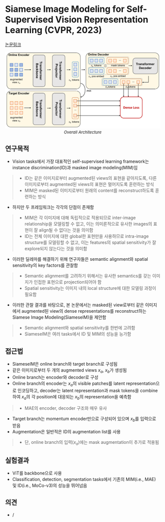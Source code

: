 # Siamese Image Modeling for Self-Supervised Vision Representation Learning (CVPR, 2023)

[논문링크](https://arxiv.org/abs/2206.01204)

<p align="center">
    <img width="600" alt='fig1' src="./img/05_26_01.png?raw=true"></br>
    <em><font size=2>Overall Architecture</font></em>
</p>

## 연구목적
- Vision tasks에서 가장 대표적인 self-supervised learning framework는 instance discrimination(ID)과 masked image modeling(MIM)임
> - ID는 같은 이미지로부터 augmented된 views의 표현을 같아지도록, 다른 이미지로부터 augmented된 views의 표현은 멀어지도록 훈련하는 방식
> - MIM은 masked된 이미지로부터 원래의 content를 reconstruct하도록 훈련하는 방식
- 하지만 두 프레임워크는 각각의 단점이 존재함
> - MIM은 각 이미지에 대해 독립적으로 적용되므로 inter-image relationship을 모델링할 수 없고, 이는 의미론적으로 유사한 images의 표현이 잘 align될 수 없다는 것을 의미함
> - ID는 전체 이미지에 대한 global한 표현만을 사용하므로 intra-image structure를 모델링할 수 없고, 이는 features의 spatial sensitivity가 잘 explore되지 않는다는 것을 의미함
- 이러한 딜레마를 해결하기 위해 연구자들은 semantic alignment와 spatial sensitivity의 key factors를 관찰함
> - Semantic alignment를 고려하기 위해서는 유사한 semantics를 갖는 이미지가 인접한 표현으로 projection되어야 함
> - Spatial sensitivity는 이미지 내의 local structure에 대한 모델링 과정이 필요함
- 이러한 관찰 결과를 바탕으로, 본 논문에서는 masked된 view로부터 같은 이미지에서 augmented된 view의 dense representations를 reconstruct하는 Siamese Image Modeling(SiameseIM)을 제안함
> - Semantic alignment와 spatial sensitivity를 한번에 고려함
> - SiameseIM은 여러 tasks에서 ID 및 MIM의 성능을 능가함

## 접근법
- SiameseIM은 online branch와 target branch로 구성됨
- 같은 이미지로부터 두 개의 augmented views $x_a$, $x_b$가 생성됨
- Online branch는 encoder와 decoder로 구성
- Online branch의 encoder는 $x_a$의 visible patches를 latent representation으로 인코딩하고, decoder는 latent representation과 mask tokens을 combine하여 $x_a$의 각 position에 대응되는 $x_b$의 representation을 예측함
> - MAE의 encoder, decoder 구조와 매우 유사
- Target branch는 momentum encoder만으로 구성되어 있으며 $x_b$를 입력으로 받음
- Augmentation은 일반적은 ID의 augmentation list를 사용
> - 단, online branch의 입력($x_a$)에는 mask augmentation이 추가로 적용됨

## 실험결과
- ViT를 backbone으로 사용
- Classification, detection, segmentation tasks에서 기존의 MIM(i.e., MAE) 및 ID(i.e., MoCo-v3)의 성능을 뛰어넘음

## 의견
- /